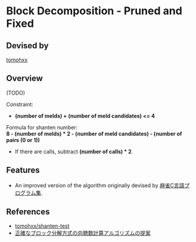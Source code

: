 # Block Decomposition - Pruned and Fixed

## Devised by

[tomohxx](https://github.com/tomohxx)

## Overview

(TODO)

Constraint:

- **(number of melds) + (number of meld candidates) <= 4**

Formula for shanten number:  
**8 - (number of melds) * 2 - (number of meld candidates) - (number of pairs (0 or 1))**

- If there are calls, subtract **(number of calls) * 2**.

## Features

- An improved version of the algorithm originally devised by [麻雀C言語プログラム集](https://web.archive.org/web/20190616213620/http://cmj3.web.fc2.com/).

## References

- [tomohxx/shanten-test](https://github.com/tomohxx/shanten-test)
- [正確なブロック分解方式の向聴数計算アルゴリズムの提案](https://zenn.dev/tomohxx/articles/16c0d807218d2a)
